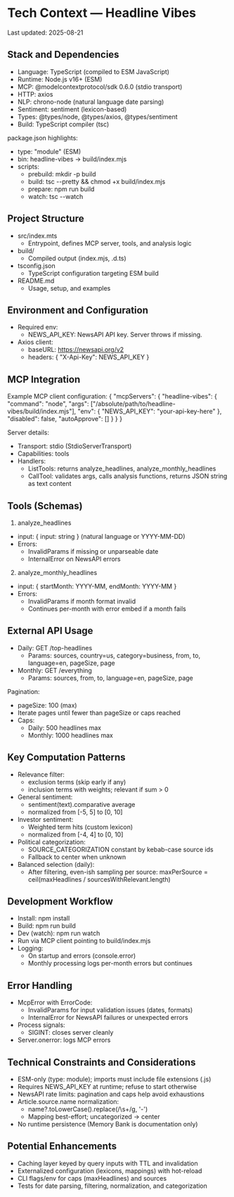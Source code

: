 # Tech Context — Headline Vibes

Last updated: 2025-08-21

## Stack and Dependencies

- Language: TypeScript (compiled to ESM JavaScript)
- Runtime: Node.js v16+ (ESM)
- MCP: @modelcontextprotocol/sdk 0.6.0 (stdio transport)
- HTTP: axios
- NLP: chrono-node (natural language date parsing)
- Sentiment: sentiment (lexicon-based)
- Types: @types/node, @types/axios, @types/sentiment
- Build: TypeScript compiler (tsc)

package.json highlights:
- type: "module" (ESM)
- bin: headline-vibes -> build/index.mjs
- scripts:
  - prebuild: mkdir -p build
  - build: tsc --pretty && chmod +x build/index.mjs
  - prepare: npm run build
  - watch: tsc --watch

## Project Structure

- src/index.mts
  - Entrypoint, defines MCP server, tools, and analysis logic
- build/
  - Compiled output (index.mjs, .d.ts)
- tsconfig.json
  - TypeScript configuration targeting ESM build
- README.md
  - Usage, setup, and examples

## Environment and Configuration

- Required env:
  - NEWS_API_KEY: NewsAPI API key. Server throws if missing.
- Axios client:
  - baseURL: https://newsapi.org/v2
  - headers: { "X-Api-Key": NEWS_API_KEY }

## MCP Integration

Example MCP client configuration:
{
  "mcpServers": {
    "headline-vibes": {
      "command": "node",
      "args": ["/absolute/path/to/headline-vibes/build/index.mjs"],
      "env": {
        "NEWS_API_KEY": "your-api-key-here"
      },
      "disabled": false,
      "autoApprove": []
    }
  }
}

Server details:
- Transport: stdio (StdioServerTransport)
- Capabilities: tools
- Handlers:
  - ListTools: returns analyze_headlines, analyze_monthly_headlines
  - CallTool: validates args, calls analysis functions, returns JSON string as text content

## Tools (Schemas)

1) analyze_headlines
- input: { input: string } (natural language or YYYY-MM-DD)
- Errors:
  - InvalidParams if missing or unparseable date
  - InternalError on NewsAPI errors

2) analyze_monthly_headlines
- input: { startMonth: YYYY-MM, endMonth: YYYY-MM }
- Errors:
  - InvalidParams if month format invalid
  - Continues per-month with error embed if a month fails

## External API Usage

- Daily: GET /top-headlines
  - Params: sources, country=us, category=business, from, to, language=en, pageSize, page
- Monthly: GET /everything
  - Params: sources, from, to, language=en, pageSize, page

Pagination:
- pageSize: 100 (max)
- Iterate pages until fewer than pageSize or caps reached
- Caps:
  - Daily: 500 headlines max
  - Monthly: 1000 headlines max

## Key Computation Patterns

- Relevance filter:
  - exclusion terms (skip early if any)
  - inclusion terms with weights; relevant if sum > 0
- General sentiment:
  - sentiment(text).comparative average
  - normalized from [-5, 5] to [0, 10]
- Investor sentiment:
  - Weighted term hits (custom lexicon)
  - normalized from [-4, 4] to [0, 10]
- Political categorization:
  - SOURCE_CATEGORIZATION constant by kebab-case source ids
  - Fallback to center when unknown
- Balanced selection (daily):
  - After filtering, even-ish sampling per source:
    maxPerSource = ceil(maxHeadlines / sourcesWithRelevant.length)

## Development Workflow

- Install: npm install
- Build: npm run build
- Dev (watch): npm run watch
- Run via MCP client pointing to build/index.mjs
- Logging:
  - On startup and errors (console.error)
  - Monthly processing logs per-month errors but continues

## Error Handling

- McpError with ErrorCode:
  - InvalidParams for input validation issues (dates, formats)
  - InternalError for NewsAPI failures or unexpected errors
- Process signals:
  - SIGINT: closes server cleanly
- Server.onerror: logs MCP errors

## Technical Constraints and Considerations

- ESM-only (type: module); imports must include file extensions (.js)
- Requires NEWS_API_KEY at runtime; refuse to start otherwise
- NewsAPI rate limits: pagination and caps help avoid exhaustions
- Article.source.name normalization:
  - name?.toLowerCase().replace(/\s+/g, '-')
  - Mapping best-effort; uncategorized -> center
- No runtime persistence (Memory Bank is documentation only)

## Potential Enhancements

- Caching layer keyed by query inputs with TTL and invalidation
- Externalized configuration (lexicons, mappings) with hot-reload
- CLI flags/env for caps (maxHeadlines) and sources
- Tests for date parsing, filtering, normalization, and categorization
